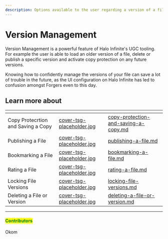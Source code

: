 ```yaml
---
description: Options available to the user regarding a version of a file.
---
```


# Version Management

Version Management is a powerful feature of Halo Infinite's UGC tooling. For example the user is able to load an older version of a file, delete or publish a specific version and activate copy protection on any future versions.

Knowing how to confidently manage the versions of your file can save a lot of trouble in the future, as the UI configuration on Halo Infinite has led to confusion amongst Forgers even to this day.



## Learn more about

<table data-view="cards"><thead><tr><th></th><th data-hidden data-card-cover data-type="files"></th><th data-hidden data-card-target data-type="content-ref"></th></tr></thead><tbody><tr><td>Copy Protecrtion and Saving a Copy</td><td><a href="../../../.gitbook/assets/cover-tsg-placeholder.jpg">cover-tsg-placeholder.jpg</a></td><td><a href="copy-protection-and-saving-a-copy.md">copy-protection-and-saving-a-copy.md</a></td></tr><tr><td>Publishing a File</td><td><a href="../../../.gitbook/assets/cover-tsg-placeholder.jpg">cover-tsg-placeholder.jpg</a></td><td><a href="publishing-a-file.md">publishing-a-file.md</a></td></tr><tr><td>Bookmarking a File</td><td><a href="../../../.gitbook/assets/cover-tsg-placeholder.jpg">cover-tsg-placeholder.jpg</a></td><td><a href="bookmarking-a-file.md">bookmarking-a-file.md</a></td></tr><tr><td>Rating a File</td><td><a href="../../../.gitbook/assets/cover-tsg-placeholder.jpg">cover-tsg-placeholder.jpg</a></td><td><a href="rating-a-file.md">rating-a-file.md</a></td></tr><tr><td>Locking File Versions</td><td><a href="../../../.gitbook/assets/cover-tsg-placeholder.jpg">cover-tsg-placeholder.jpg</a></td><td><a href="locking-file-versions.md">locking-file-versions.md</a></td></tr><tr><td>Deleting a File or Version</td><td><a href="../../../.gitbook/assets/cover-tsg-placeholder.jpg">cover-tsg-placeholder.jpg</a></td><td><a href="deleting-a-file-or-version.md">deleting-a-file-or-version.md</a></td></tr></tbody></table>



***

#### <mark style="color:green;">Contributors</mark>

Okom
